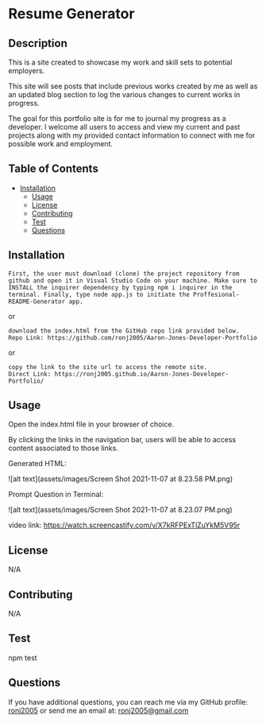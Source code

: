 # Resume Generator
 
## Description

This is a site created to showcase my work and skill sets to potential employers.

This site will see posts that include previous works created by me as well as an updated blog section to log the various changes to current works in progress.

The goal for this portfolio site is for me to journal my progress as a developer. I welcome all users to access and view my current and past projects along with my provided contact information to connect with me for possible work and employment.

## Table of Contents
* [Installation](#Installation)
    * [Usage](#Usage)
    * [License](#License)
    * [Contributing](#Contributing)
    * [Test](#Test)
    * [Questions](#Questions)
    
    
## Installation
    First, the user must download (clone) the project repository from github and open it in Visual Studio Code on your machine. Make sure to INSTALL the inquirer dependency by typing npm i inquirer in the terminal. Finally, type node app.js to initiate the Proffesional-README-Generator app.

or

    download the index.html from the GitHub repo link provided below.
    Repo Link: https://github.com/ronj2005/Aaron-Jones-Developer-Portfolio

or

    copy the link to the site url to access the remote site.
    Direct Link: https://ronj2005.github.io/Aaron-Jones-Developer-Portfolio/
    
## Usage
Open the index.html file in your browser of choice.

By clicking the links in the navigation bar, users will be able to access content associated to those links.



Generated HTML:

![alt text](assets/images/Screen Shot 2021-11-07 at 8.23.58 PM.png)

 

Prompt Question in Terminal:

![alt text](assets/images/Screen Shot 2021-11-07 at 8.23.07 PM.png)

video link: https://watch.screencastify.com/v/X7kRFPExTlZuYkM5V95r




## License
N/A
## Contributing
N/A
## Test
npm test
## Questions
If you have additional questions, you can reach me via my GitHub profile: [ronj2005](https://github.com/ronj2005)
or 
send me an email at: ronj2005@gmail.com
    